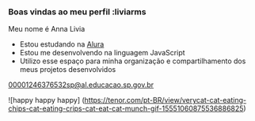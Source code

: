 ### Boas vindas ao meu perfil :liviarms

Meu nome é Anna Livia

- Estou estudando na [Alura](https://www.alura.com.br)
- Estou me desenvolvendo na linguagem JavaScript
- Utilizo esse espaço para minha organização e compartilhamento dos meus projetos desenvolvidos

00001246376532sp@al.educacao.sp.gov.br

![happy happy happy] (https://tenor.com/pt-BR/view/verycat-cat-eating-chips-cat-eating-crips-cat-eat-cat-munch-gif-15551060875536886825)
